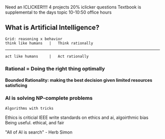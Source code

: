 Need an ICLICKER!!!!
4 projects
20% iclicker questions
Textbook is supplemental to the days topic
10-10:50 office hours

## What is Artificial Intelligence?
    Grid: reasoning x behavior
    think like humans   |   Think rationally
-----------------------------------------------           
    act like humans     |   Act rationally

### Rational = Doing the right thing **optimally**
#### Bounded Rationality: making the best decision given limited resources **satisficing**

### AI is solving NP-complete problems
    Algorithms with tricks

Ethics is criticial
    IEEE write standards on ethics and ai, algoirthmic bias
    Being useful. ethical, and fair
    
"All of AI is search" - Herb Simon
